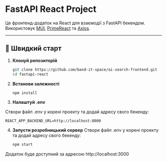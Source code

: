 # FastAPI React Project

Це фронтенд-додаток на React для взаємодії з FastAPI бекендом.  
Використовує [MUI](https://mui.com/), [PrimeReact](https://primereact.org/) та [Axios](https://axios-http.com/).

---

## 🚀 Швидкий старт

1. **Клонуй репозиторій**

    ```bash
    git clone https://github.com/band-it-space/ai-search-frontend.git
    cd fastapi-react

    ```

2. **Встанови залежності**

   ```bash
   npm install

   ```

3. **Налаштуй .env**

 Створи файл .env у корені проекту та додай адресу свого бекенду:

   ```env
   REACT_APP_BACKEND_URL=http://localhost:8000

   ```

4. **Запусти розробницький сервер**
 Створи файл .env у корені проекту та додай адресу свого бекенду:

   ```bash
   npm start

   ```

 Додаток буде доступний за адресою http://localhost:3000
